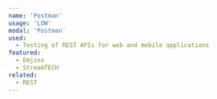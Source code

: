 ```yaml
---
name: 'Postman'
usage: 'LOW'
modal: 'Postman'
used:
  - Testing of REST APIs for web and mobile applications
featured:
  - Emjinx
  - StreamTECH
related:
  - REST
---
```

